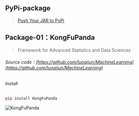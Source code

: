 ## PyPi-package

> [Push Your JAR to PyPi](https://luoaijun.github.io/note-book/#/chapter4/chapter4)

## Package-01：KongFuPanda

> Framework for Advanced Statistics and Data Sciences



###### Source code：[https://github.com/luoaijun/MachineLearning](https://github.com/luoaijun/MachineLearning)


###### Install

```
pip install KongFuPanda
```

![KongFuPanda](resource/images/3.PNG)
